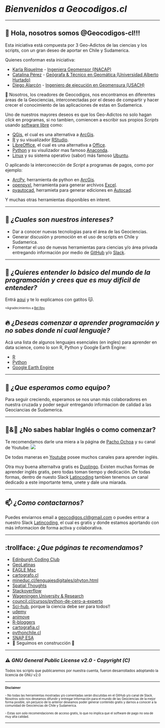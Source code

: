 # *Bienvenidos a Geocodigos.cl*

---

## 👋 Hola, nosotros somos @Geocodigos-cl!!! 
Esta iniciativa está compuesta por 3 Geo-Adictos de las ciencias y los scripts, con un gran deseo de aportar en Chile y Sudamerica.

Quienes conforman esta iniciativa:
 - [Karla Riquelme](https://www.linkedin.com/in/karlariquelmecarrillo/) - [Ingeniera Geomensor (INACAP)](https://portales.inacap.cl/carreras/Area-Construccion/Ingenieria-en-Geomensura/index)
 - [Catalina Pérez](https://www.linkedin.com/in/catalina-perez-n/) - [Geógrafa & Técnico en Geomática (Universidad Alberto Hurtado)](https://www.uahurtado.cl/carreras/geografia/)
 - [Diego Alarcón](https://www.linkedin.com/in/diegoalarc%C3%B3nd%C3%ADaz/) - [Ingeniero de ejecución en Geomensura (USACH)](https://www.admision.usach.cl/Ingenier%C3%ADa-Ejecuci%C3%B3n-Geomensura)

🌱 Nosotros, los creadores de Geocodigos, nos encontramos en diferentes áreas de la Geociencias, interconectadas por el deseo de compartir y hacer crecer el conocimiento de las aplicaciones de estas en Sudamerica.

Uno de nuestros mayores deseos es que los Geo-Adictos no solo hagan *click* en programas, si no tambien, comiencen a escribir sus propios *Scripts* usando [software libre](https://es.wikipedia.org/wiki/Software_libre) como:
- [QGis](https://qgis.org/de/site/), el cual es una alternativa a [ArcGis](https://www.arcgis.com/index.html).
- [R](https://www.r-project.org/) y su visualizador [RStudio](https://www.rstudio.com/).
- [LibreOffice](https://es.libreoffice.org/), el cual es una alternativa a [Office](https://www.office.com/).
- [Python](https://www.python.org/) y su visulizador mas famoso [Anaconda](https://www.anaconda.com/).
- [Linux](https://es.wikipedia.org/wiki/GNU/Linux) y su sistema operativo (sabor) más famoso [Ubuntu](https://ubuntu.com/).

O aplicando la interconección de *Script* a programas de pagos, como por ejemplo:
- [ArcPy](https://pro.arcgis.com/es/pro-app/latest/arcpy/get-started/what-is-arcpy-.htm), herramienta de python en [ArcGis](https://www.arcgis.com/index.html).
- [openpyxl](https://realpython.com/openpyxl-excel-spreadsheets-python/), herramienta para generar archivos [Excel](https://www.microsoft.com/es-es/microsoft-365/excel).
- [pyautocad](https://www.supplychaindataanalytics.com/es/python-para-autocad/), herramieta para generar ediciones en [Autocad](https://latinoamerica.autodesk.com/products/autocad/overview?term=1-YEAR).

Y muchas otras herramientas disponibles en interet.
 
---

## 👀 *¿Cuales son nuestros intereses?*
- Dar a conocer nuevas tecnologias para el área de las Geociencias.
- Generar discusión y promoción en el uso de scripts en Chile y Sudamerica.
- Fomentar el uso de nuevas herramientas para ciencias y/o área privada entregando información por medio de [GitHub](https://github.com/) y/o [Slack](https://slack.com/intl/es-la/).

---

## :raising_hand: *¿Quieres entender lo básico del mundo de la programación y crees que es muy dificil de entender?*
Entrá [aqui](https://teloexplicocongatitos.com/) y te lo explicamos con gatitos :kissing_cat:.

<sub><sup>*Agradecimientos a [Bel Rey](https://teloexplicocongatitos.com/about).<sub><sup>

## :fire: *¿Deseas comenzar a aprender programación y no sabes donde ni cual lenguaje?*
Acá una lista de algunos lenguajes esenciales (en ingles) para aprender en data science, como lo son R, Python y Google Earth Engine:
- [R](https://ourcodingclub.github.io/tutorials/intro-to-r/)
- [Python](https://courses.spatialthoughts.com/python-foundation.html#what-next)
- [Google Earth Engine](https://courses.spatialthoughts.com/end-to-end-gee.html)

---

## 💞️ *¿Que esperamos como equipo?*
Para seguir creciendo, esperamos se nos unan más colaboradores en nuestra cruzada y poder seguir entregando informacion de calidad a las Geociancias de Sudamerica.

---

## :hear_no_evil:&:speak_no_evil: ¿No sabes hablar Inglés o como comenzar?
Te recomendamos darle una miera a la página de [Pacho Ochoa](https://www.pacho8a.com/) y su canal de Youtube:
[![](http://img.youtube.com/vi/Cq_9hh42PgE/0.jpg)](http://www.youtube.com/watch?v=Cq_9hh42PgE "Lección 1 - Pronombres personales y verbo to be presente afirmativo")

De todas maneras en [Youtube](https://www.youtube.com/) posee muchos canales para aprender inglés.

Otra muy buena alternaitva gratis es [Duolingo](https://es.duolingo.com/).
Existen muchas formas de aprender inglés gratis, pero todas toman tiempo y dedicación. De todas formas, dentro de nuesto Slack [Latincoding](https://join.slack.com/t/latincoding/shared_invite/zt-nnhgkb43-1ccg6DgMnyJU28zMHs~CJw) tambien tenemos un canal dedicado a este importante tema, unete y dale una miarada.

---

## 📫 *¿Como contactarnos?*
Puedes enviarnos email a geocodigos.cl@gmail.com o puedes entrar a nuestro Slack [Latincoding](https://join.slack.com/t/latincoding/shared_invite/zt-nnhgkb43-1ccg6DgMnyJU28zMHs~CJw), el cual es gratis y donde estamos aportando con más informacion de forma activa y colaborativa.

---

## :trollface: *¿Que páginas te recomendamos?*
- [Edinburgh Coding Club](https://ourcodingclub.github.io/)
- [GeoLatinas](https://geolatinas.weebly.com/)
- [EAGLE Msc](http://eagle-science.org/)
- [cartografo.cl](https://cartografo.cl/)
- [mineduc.cl/lenguajesdigitales/phyton.html](https://sitios.mineduc.cl/lenguajesdigitales/phyton.html)
- [Spatial Thoughts](https://spatialthoughts.com/)
- [Stackoverflow](https://stackoverflow.com/)
- [Wageningen University & Research](https://geoscripting-wur.github.io/)
- [council.cl/cursos/python-de-cero-a-experto](https://council.cl/cursos/python-de-cero-a-experto/)
- [Sci-hub](https://sci-hub.se/), porque la ciencia debe ser para todos!!
- [udemy](https://www.udemy.com/)
- [animove](https://animove.org/)
- [R-bloggers](https://www.r-bloggers.com/)
- [cartografia.cl](http://sitio.cartografia.cl/)
- [pythonchile.cl](https://pythonchile.cl/)
- [SNAP ESA](https://step.esa.int/main/download/snap-download/)
- :construction: Seguimos en construcción :construction:

---

### :warning: *GNU General Public License v2.0 - Copyright (C)*
<sup>Todos los scripts que publicaremos por nuestra cuenta, fueron desarrollados adoptando la licencia de GNU v2.0<sup>
 
<!---
Geocodigos-cl/Geocodigos-cl is a ✨ special ✨ repository because its `README.md` (this file) appears on your GitHub profile.
You can click the Preview link to take a look at your changes.
Pagina para simbolos de markdown: https://gist.github.com/rxaviers/7360908
--->
---

<sub><sup>__Disclaimer__<sub><sup>
 
 <sub><sup> - No todas las herramientas mostradas y/o comentadas serán discutidas en el GitHub y/o canal de Slack. Nosotros solo nos deseamos difundir y entregar información para el mundo de las Geociencias de la mejor forma posible, sin perjuicio de lo anterior deseamos poder generar contenido gratis y darnos a conocer a la comunidad de Geociencias de Chile y Sudamerica.<sub><sup>
 
<sub><sup> - Estas son solo recomendaciones de acceso gratis, lo que no implica que el software de pago no sea de muy alta calidad.<sub><sup>

---
